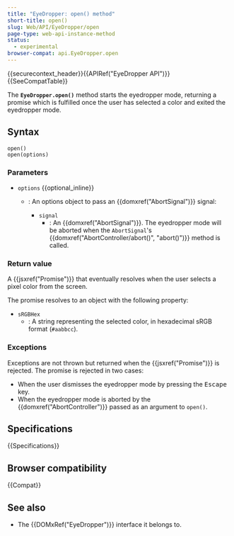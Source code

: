```yaml
---
title: "EyeDropper: open() method"
short-title: open()
slug: Web/API/EyeDropper/open
page-type: web-api-instance-method
status:
  - experimental
browser-compat: api.EyeDropper.open
---
```


{{securecontext_header}}{{APIRef("EyeDropper API")}}{{SeeCompatTable}}

The **`EyeDropper.open()`** method starts the eyedropper mode, returning a promise which is fulfilled once the user has selected a color and exited the eyedropper mode.

## Syntax

```js-nolint
open()
open(options)
```

### Parameters

- `options` {{optional_inline}}

  - : An options object to pass an {{domxref("AbortSignal")}} signal:

    - `signal`
      - : An {{domxref("AbortSignal")}}. The eyedropper mode will be aborted when the `AbortSignal`'s {{domxref("AbortController/abort()", "abort()")}} method is called.

### Return value

A {{jsxref("Promise")}} that eventually resolves when the user selects a pixel color from the screen.

The promise resolves to an object with the following property:

- `sRGBHex`
  - : A string representing the selected color, in hexadecimal sRGB format (`#aabbcc`).

### Exceptions

Exceptions are not thrown but returned when the {{jsxref("Promise")}} is rejected.
The promise is rejected in two cases:

- When the user dismisses the eyedropper mode by pressing the <kbd>Escape</kbd> key.
- When the eyedropper mode is aborted by the {{domxref("AbortController")}} passed as an argument to `open()`.

## Specifications

{{Specifications}}

## Browser compatibility

{{Compat}}

## See also

- The {{DOMxRef("EyeDropper")}} interface it belongs to.

